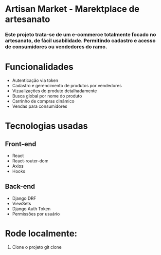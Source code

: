 # Artisan Market - Marektplace de artesanato

### Este projeto trata-se de um e-commerce totalmente focado no artesanato, de fácil usabilidade. Permitindo cadastro e acesso de consumidores ou vendedores do ramo.

# Funcionalidades
- Autenticação via token
- Cadastro e gerencimento de produtos por vendedores
- Vizualizações do produto detalhadamente
- Busca global por nome do produto
- Carrinho de compras dinâmico
- Vendas para consumidores

# Tecnologias usadas

## Front-end
- React
- React-router-dom
- Axios
- Hooks

## Back-end
- Django DRF
- ViewSets
- Django Auth Token
- Permissões por usuário

# Rode localmente:

 1. Clone o projeto
    git clone 

